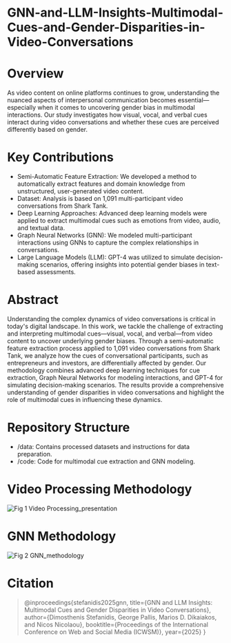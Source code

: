 # GNN-and-LLM-Insights-Multimodal-Cues-and-Gender-Disparities-in-Video-Conversations

# Overview
As video content on online platforms continues to grow, understanding the nuanced aspects of interpersonal communication becomes essential—especially when it comes to uncovering gender bias in multimodal interactions. Our study investigates how visual, vocal, and verbal cues interact during video conversations and whether these cues are perceived differently based on gender.

# Key Contributions
- Semi-Automatic Feature Extraction: We developed a method to automatically extract features and domain knowledge from unstructured, user-generated video content.
- Dataset: Analysis is based on 1,091 multi-participant video conversations from Shark Tank.
- Deep Learning Approaches: Advanced deep learning models were applied to extract multimodal cues such as emotions from video, audio, and textual data.
- Graph Neural Networks (GNN): We modeled multi-participant interactions using GNNs to capture the complex relationships in conversations.
- Large Language Models (LLM): GPT-4 was utilized to simulate decision-making scenarios, offering insights into potential gender biases in text-based assessments.

# Abstract
Understanding the complex dynamics of video conversations is critical in today's digital landscape. In this work, we tackle the challenge of extracting and interpreting multimodal cues—visual, vocal, and verbal—from video content to uncover underlying gender biases. Through a semi-automatic feature extraction process applied to 1,091 video conversations from Shark Tank, we analyze how the cues of conversational participants, such as entrepreneurs and investors, are differentially affected by gender. Our methodology combines advanced deep learning techniques for cue extraction, Graph Neural Networks for modeling interactions, and GPT-4 for simulating decision-making scenarios. The results provide a comprehensive understanding of gender disparities in video conversations and highlight the role of multimodal cues in influencing these dynamics.

# Repository Structure
- /data: Contains processed datasets and instructions for data preparation.
- /code: Code for multimodal cue extraction and GNN modeling.

# Video Processing Methodology
![Fig 1 Video Processing_presentation](https://github.com/user-attachments/assets/c7ab4b91-80c8-4c2e-817a-2e66a86f4e28)

# GNN Methodology
![Fig 2 GNN_methodology](https://github.com/user-attachments/assets/f2bfcac8-4875-428b-b887-3c8424b05690)

# Citation
> @inproceedings{stefanidis2025gnn,
>   title={GNN and LLM Insights: Multimodal Cues and Gender Disparities in Video Conversations},
>   author={Dimosthenis Stefanidis, George Pallis, Marios D. Dikaiakos, and Nicos Nicolaou},
>   booktitle={Proceedings of the International Conference on Web and Social Media (ICWSM)},
>   year={2025}
> }
